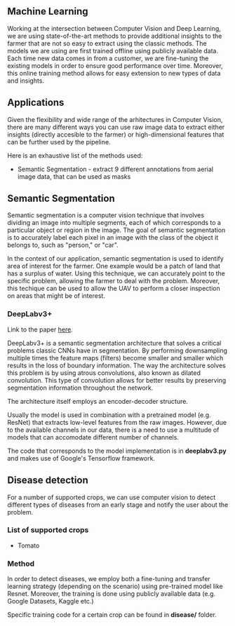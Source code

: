 ## Machine Learning

Working at the intersection between Computer Vision and Deep Learning, we are using state-of-the-art methods to provide additional insights to the farmer that are not so easy to extract using the classic methods. The models we are using are first trained offline using publicly available data. Each time new data comes in from a customer, we are fine-tuning the existing models in order to ensure good performance over time. Moreover, this online training method allows for easy extension to new types of data and insights.

## Applications

Given the flexibility and wide range of the arhitectures in Computer Vision, there are many different ways you can use raw image data to extract either insights (directly accesible to the farmer) or high-dimensional features that can be further used by the pipeline.

Here is an exhaustive list of the methods used:
- Semantic Segmentation - extract 9 different annotations from aerial image data, that can be used as masks 


## Semantic Segmentation

Semantic segmentation is a computer vision technique that involves dividing an image into multiple segments, each of which corresponds to a particular object or region in the image. The goal of semantic segmentation is to accurately label each pixel in an image with the class of the object it belongs to, such as "person," or "car".

In the context of our application, semantic segmentation is used to identify area of interest for the farmer. One example would be a patch of land that has a surplus of water. Using this technique, we can accurately point to the specific problem, allowing the farmer to deal with the problem. Moreover, this techique can be used to allow the UAV to perform a closer inspection on areas that might be of interest.

### DeepLabv3+

Link to the paper [here](https://arxiv.org/abs/1802.02611).

DeepLabv3+ is a semantic segmentation architecture that solves a critical problems classic CNNs have in segmentation. By performing downsampling multiple times the feature maps (filters) become smaller and smaller which results in the loss of boundary information. The way the architecture solves this problem is by using atrous convolutions, also known as dilated convolution. This type of convolution allows for better results by preserving segmentation information throughout the network. 

The architecture itself employs an encoder-decoder structure.

Usually the model is used in combination with a pretrained model (e.g. ResNet) that extracts low-level features from the raw images. However, due to the available channels in our data, there is a need to use a multitude of models that can accomodate different number of channels.

The code that corresponds to the model implementation is in **deeplabv3.py** and makes use of Google's Tensorflow framework.


## Disease detection

For a number of supported crops, we can use computer vision to detect different types of diseases from an early stage and notify the user about the problem. 

### List of supported crops
- Tomato

### Method

In order to detect diseases, we employ both a fine-tuning and transfer learning strategy (depending on the scenario) using pre-trained model like Resnet. Moreover, the training is done 
using publicly available data (e.g. Google Datasets, Kaggle etc.)

Specific training code for a certain crop can be found in **disease/** folder.